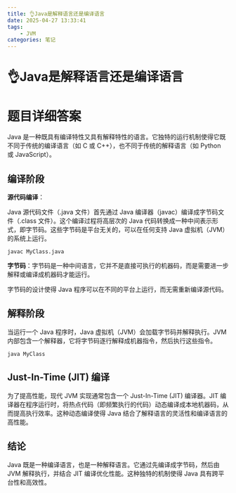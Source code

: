 ```yaml
---
title: 👌Java是解释语言还是编译语言
date: 2025-04-27 13:33:41
tags:
	- JVM
categories: 笔记
--- 
```

# 👌Java是解释语言还是编译语言

# 题目详细答案
Java 是一种既具有编译特性又具有解释特性的语言。它独特的运行机制使得它既不同于传统的编译语言（如 C 或 C++），也不同于传统的解释语言（如 Python 或 JavaScript）。

## 编译阶段
**源代码编译**：

Java 源代码文件（.java 文件）首先通过 Java 编译器（javac）编译成字节码文件（.class 文件）。这个编译过程将高层次的 Java 代码转换成一种中间表示形式，即字节码。这些字节码是平台无关的，可以在任何支持 Java 虚拟机（JVM）的系统上运行。

```plain
javac MyClass.java
```

**字节码**：字节码是一种中间语言，它并不是直接可执行的机器码，而是需要进一步解释或编译成机器码才能运行。

字节码的设计使得 Java 程序可以在不同的平台上运行，而无需重新编译源代码。

## 解释阶段
当运行一个 Java 程序时，Java 虚拟机（JVM）会加载字节码并解释执行。JVM 内部包含一个解释器，它将字节码逐行解释成机器指令，然后执行这些指令。

```plain
java MyClass
```

## Just-In-Time (JIT) 编译
为了提高性能，现代 JVM 实现通常包含一个 Just-In-Time (JIT) 编译器。JIT 编译器在程序运行时，将热点代码（即频繁执行的代码）动态编译成本地机器码，从而提高执行效率。这种动态编译使得 Java 结合了解释语言的灵活性和编译语言的高性能。

## 结论
Java 既是一种编译语言，也是一种解释语言。它通过先编译成字节码，然后由 JVM 解释执行，并结合 JIT 编译优化性能。这种独特的机制使得 Java 具有跨平台性和高效性。
